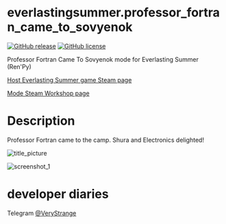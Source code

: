 # everlastingsummer.professor_fortran_came_to_sovyenok

[![GitHub release](https://img.shields.io/github/release/b1oki/everlastingsummer.professor_fortran_came_to_sovyenok?maxAge=2592000&style=for-the-badge)](https://github.com/b1oki/everlastingsummer.professor_fortran_came_to_sovyenok)
[![GitHub license](https://img.shields.io/github/license/b1oki/everlastingsummer.professor_fortran_came_to_sovyenok?style=for-the-badge)](https://github.com/b1oki/everlastingsummer.professor_fortran_came_to_sovyenok)

Professor Fortran Came To Sovyenok mode for Everlasting Summer (Ren'Py)

[Host Everlasting Summer game Steam page](http://store.steampowered.com/app/331470)

[Mode Steam Workshop page](https://steamcommunity.com/sharedfiles/filedetails/?id=370705906)

# Description
Professor Fortran came to the camp. Shura and Electronics delighted!

![title_picture](https://steamuserimages-a.akamaihd.net/ugc/30730672411279717/16809FAECB9572614E1095BE8AD91E867524E221/?interpolation=lanczos-none&output-format=jpeg&output-quality=95&fit=inside%7C637%3A358&composite-to=*,*%7C637%3A358&background-color=black "Title picture")

![screenshot_1](https://steamuserimages-a.akamaihd.net/ugc/30730672415824997/0BEDD24130012BE0BD9F95E73B2AFBC886FD57DF/?interpolation=lanczos-none&output-format=jpeg&output-quality=95&fit=inside%7C637%3A358&composite-to=*,*%7C637%3A358&background-color=black "screenshot #1")

# developer diaries

Telegram [@VeryStrange](https://t.me/verystrange)
